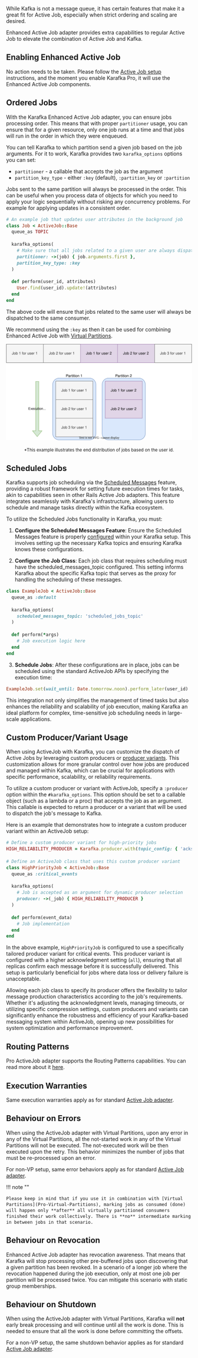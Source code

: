 While Kafka is not a message queue, it has certain features that make it a great fit for Active Job, especially when strict ordering and scaling are desired.

Enhanced Active Job adapter provides extra capabilities to regular Active Job to elevate the combination of Active Job and Kafka.

## Enabling Enhanced Active Job

No action needs to be taken. Please follow the [Active Job setup](Active-Job#active-job-setup) instructions, and the moment you enable Karafka Pro, it will use the Enhanced Active Job components.

## Ordered Jobs

With the Karafka Enhanced Active Job adapter, you can ensure jobs processing order. This means that with proper `partitioner` usage, you can ensure that for a given resource, only one job runs at a time and that jobs will run in the order in which they were enqueued.

You can tell Karafka to which partition send a given job based on the job arguments. For it to work, Karafka provides two `karafka_options` options you can set:

- `partitioner` - a callable that accepts the job as the argument
- `partition_key_type` - either `:key` (default), `:partition_key` or `:partition`

Jobs sent to the same partition will always be processed in the order. This can be useful when you process data of objects for which you need to apply your logic sequentially without risking any concurrency problems. For example for applying updates in a consistent order.

```ruby
# An example job that updates user attributes in the background job
class Job < ActiveJob::Base
  queue_as TOPIC

  karafka_options(
    # Make sure that all jobs related to a given user are always dispatched to the same partition
    partitioner: ->(job) { job.arguments.first },
    partition_key_type: :key
  )

  def perform(user_id, attributes)
    User.find(user_id).update!(attributes)
  end
end
```

The above code will ensure that jobs related to the same user will always be dispatched to the same consumer.

We recommend using the `:key` as then it can be used for combining Enhanced Active Job with [Virtual Partitions](Pro-Virtual-Partitions).

<p align="center">
  <img src="https://raw.githubusercontent.com/karafka/misc/master/charts/enhanced_aj_ordering.svg" />
</p>
<p align="center">
  <small>*This example illustrates the end distribution of jobs based on the user id.
  </small>
</p>

## Scheduled Jobs

Karafka supports job scheduling via the [Scheduled Messages](Pro-Scheduled-Messages) feature, providing a robust framework for setting future execution times for tasks, akin to capabilities seen in other Rails Active Job adapters. This feature integrates seamlessly with Karafka's infrastructure, allowing users to schedule and manage tasks directly within the Kafka ecosystem.

To utilize the Scheduled Jobs functionality in Karafka, you must:

1. **Configure the Scheduled Messages Feature**: Ensure the Scheduled Messages feature is properly [configured](Pro-Scheduled-Messages#enabling-scheduled-messages) within your Karafka setup. This involves setting up the necessary Kafka topics and ensuring Karafka knows these configurations.

2. **Configure the Job Class**: Each job class that requires scheduling must have the scheduled_messages_topic configured. This setting informs Karafka about the specific Kafka topic that serves as the proxy for handling the scheduling of these messages.

```ruby
class ExampleJob < ActiveJob::Base
  queue_as :default

  karafka_options(
    scheduled_messages_topic: 'scheduled_jobs_topic'
  )

  def perform(*args)
    # Job execution logic here
  end
end
```

3. **Schedule Jobs**: After these configurations are in place, jobs can be scheduled using the standard ActiveJob APIs by specifying the execution time:

```ruby
ExampleJob.set(wait_until: Date.tomorrow.noon).perform_later(user_id)
```

This integration not only simplifies the management of timed tasks but also enhances the reliability and scalability of job execution, making Karafka an ideal platform for complex, time-sensitive job scheduling needs in large-scale applications.

## Custom Producer/Variant Usage

When using ActiveJob with Karafka, you can customize the dispatch of Active Jobs by leveraging custom producers or [producer variants](WaterDrop-Variants). This customization allows for more granular control over how jobs are produced and managed within Kafka, which can be crucial for applications with specific performance, scalability, or reliability requirements.

To utilize a custom producer or variant with ActiveJob, specify a `:producer` option within the `#karafka_options`. This option should be set to a callable object (such as a lambda or a proc) that accepts the job as an argument. This callable is expected to return a producer or a variant that will be used to dispatch the job's message to Kafka.

Here is an example that demonstrates how to integrate a custom producer variant within an ActiveJob setup:

```ruby
# Define a custom producer variant for high-priority jobs
HIGH_RELIABILITY_PRODUCER = Karafka.producer.with(topic_config: { 'acks': 'all' })

# Define an ActiveJob class that uses this custom producer variant
class HighPriorityJob < ActiveJob::Base
  queue_as :critical_events

  karafka_options(
    # Job is accepted as an argument for dynamic producer selection
    producer: ->(_job) { HIGH_RELIABILITY_PRODUCER }
  )

  def perform(event_data)
    # Job implementation
  end
end
```

In the above example, `HighPriorityJob` is configured to use a specifically tailored producer variant for critical events. This producer variant is configured with a higher acknowledgment setting (`all`), ensuring that all replicas confirm each message before it is successfully delivered. This setup is particularly beneficial for jobs where data loss or delivery failure is unacceptable.

Allowing each job class to specify its producer offers the flexibility to tailor message production characteristics according to the job's requirements. Whether it's adjusting the acknowledgment levels, managing timeouts, or utilizing specific compression settings, custom producers and variants can significantly enhance the robustness and efficiency of your Karafka-based messaging system within ActiveJob, opening up new possibilities for system optimization and performance improvement.

## Routing Patterns

Pro ActiveJob adapter supports the Routing Patterns capabilities. You can read more about it [here](Pro-Routing-Patterns#activejob-routing-patterns).

## Execution Warranties

Same execution warranties apply as for standard [Active Job adapter](Active-Job#execution-warranties).

## Behaviour on Errors

When using the ActiveJob adapter with Virtual Partitions, upon any error in any of the Virtual Partitions, all the not-started work in any of the Virtual Partitions will not be executed. The not-executed work will be then executed upon the retry. This behavior minimizes the number of jobs that must be re-processed upon an error.

For non-VP setup, same error behaviors apply as for standard [Active Job adapter](Active-Job#behaviour-on-errors).

!!! note ""

    Please keep in mind that if you use it in combination with [Virtual Partitions](Pro-Virtual-Partitions), marking jobs as consumed (done) will happen only **after** all virtually partitioned consumers finished their work collectively. There is **no** intermediate marking in between jobs in that scenario.

## Behaviour on Revocation

Enhanced Active Job adapter has revocation awareness. That means that Karafka will stop processing other pre-buffered jobs upon discovering that a given partition has been revoked. In a scenario of a longer job where the revocation happened during the job execution, only at most one job per partition will be processed twice. You can mitigate this scenario with static group memberships.

## Behaviour on Shutdown

When using the ActiveJob adapter with Virtual Partitions, Karafka will **not** early break processing and will continue until all the work is done. This is needed to ensure that all the work is done before committing the offsets.

For a non-VP setup, the same shutdown behavior applies as for standard [Active Job adapter](Active-Job#behaviour-on-shutdown).
